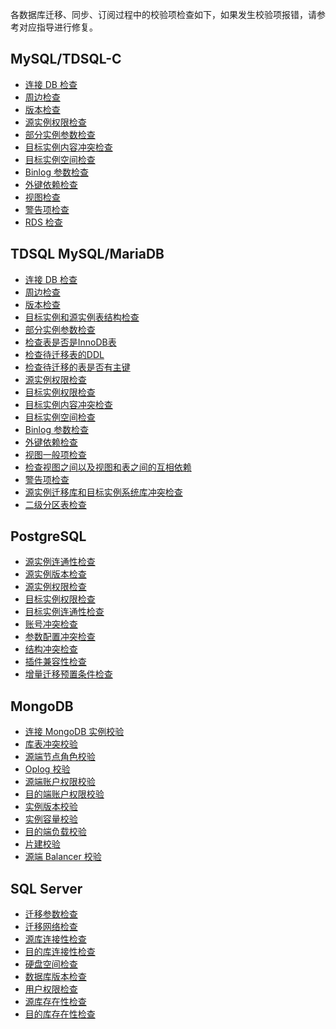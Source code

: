 各数据库迁移、同步、订阅过程中的校验项检查如下，如果发生校验项报错，请参考对应指导进行修复。

## MySQL/TDSQL-C
- [连接 DB 检查](https://cloud.tencent.com/document/product/571/58685) 
- [周边检查](https://cloud.tencent.com/document/product/571/58690) 
- [版本检查](https://cloud.tencent.com/document/product/571/58696) 
- [源实例权限检查](https://cloud.tencent.com/document/product/571/58700) 
- [部分实例参数检查](https://cloud.tencent.com/document/product/571/58701) 
- [目标实例内容冲突检查](https://cloud.tencent.com/document/product/571/58704) 
- [目标实例空间检查](https://cloud.tencent.com/document/product/571/58707) 
- [Binlog 参数检查](https://cloud.tencent.com/document/product/571/58708) 
- [外键依赖检查](https://cloud.tencent.com/document/product/571/58736) 
- [视图检查](https://cloud.tencent.com/document/product/571/58737) 
- [警告项检查](https://cloud.tencent.com/document/product/571/58739) 
- [RDS 检查](https://cloud.tencent.com/document/product/571/58740)  

## TDSQL MySQL/MariaDB
- [连接 DB 检查](https://cloud.tencent.com/document/product/571/58685)
- [周边检查](https://cloud.tencent.com/document/product/571/58690) 
- [版本检查](https://cloud.tencent.com/document/product/571/58696)
- [目标实例和源实例表结构检查]()
- [部分实例参数检查](https://cloud.tencent.com/document/product/571/58701)
- [检查表是否是InnoDB表]()
- [检查待迁移表的DDL]()
- [检查待迁移的表是否有主键]()
- [源实例权限检查](https://cloud.tencent.com/document/product/571/58700)
- [目标实例权限检查](https://cloud.tencent.com/document/product/571/58700)
- [目标实例内容冲突检查](https://cloud.tencent.com/document/product/571/58704) 
- [目标实例空间检查](https://cloud.tencent.com/document/product/571/58707)
- [Binlog 参数检查](https://cloud.tencent.com/document/product/571/58708) 
- [外键依赖检查](https://cloud.tencent.com/document/product/571/58736)
- [视图一般项检查](https://cloud.tencent.com/document/product/571/58737)
- [检查视图之间以及视图和表之间的互相依赖]() 
- [警告项检查](https://cloud.tencent.com/document/product/571/58739)
- [源实例迁移库和目标实例系统库冲突检查]()
- [二级分区表检查]()


## PostgreSQL
- [源实例连通性检查](https://cloud.tencent.com/document/product/571/58685)
- [源实例版本检查](https://cloud.tencent.com/document/product/571/58696)
- [源实例权限检查](https://cloud.tencent.com/document/product/571/58700)
- [目标实例权限检查](https://cloud.tencent.com/document/product/571/58700)
- [目标实例连通性检查](https://cloud.tencent.com/document/product/571/58685)
- [账号冲突检查](https://cloud.tencent.com/document/product/571/60025)
- [参数配置冲突检查](https://cloud.tencent.com/document/product/571/60022)
- [结构冲突检查](https://cloud.tencent.com/document/product/571/58704)
- [插件兼容性检查](https://cloud.tencent.com/document/product/571/60024)
- [增量迁移预置条件检查](https://cloud.tencent.com/document/product/571/60023)

## MongoDB
- [连接 MongoDB 实例校验](https://cloud.tencent.com/document/product/571/58685)
- [库表冲突校验](https://cloud.tencent.com/document/product/571/58704)
- [源端节点角色校验](https://cloud.tencent.com/document/product/571/60609)
- [Oplog 校验](https://cloud.tencent.com/document/product/571/60607)
- [源端账户权限校验](https://cloud.tencent.com/document/product/571/58700)
- [目的端账户权限校验](https://cloud.tencent.com/document/product/571/58700)
- [实例版本校验](https://cloud.tencent.com/document/product/571/58696)
- [实例容量校验](https://cloud.tencent.com/document/product/571/58707)
- [目的端负载校验](https://cloud.tencent.com/document/product/571/60611)
- [片建校验](https://cloud.tencent.com/document/product/571/60610)
- [源端 Balancer 校验](https://cloud.tencent.com/document/product/571/60608)

## SQL Server
- [迁移参数检查](https://cloud.tencent.com/document/product/571/58704)
- [迁移网络检查](https://cloud.tencent.com/document/product/571/61281)
- [源库连接性检查](https://cloud.tencent.com/document/product/571/58685)
- [目的库连接性检查](https://cloud.tencent.com/document/product/571/58685)
- [硬盘空间检查](https://cloud.tencent.com/document/product/571/61276)
- [数据库版本检查](https://cloud.tencent.com/document/product/571/58696)
- [用户权限检查](https://cloud.tencent.com/document/product/571/58700)
- [源库存在性检查](https://cloud.tencent.com/document/product/571/61277)
- [目的库存在性检查](https://cloud.tencent.com/document/product/571/61280)

